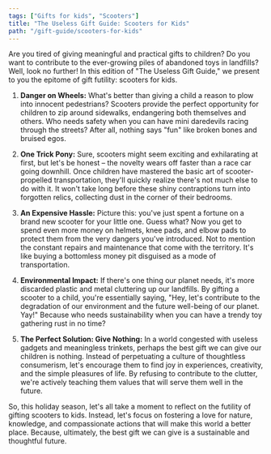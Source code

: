 ```yaml
---
tags: ["Gifts for kids", "Scooters"]
title: "The Useless Gift Guide: Scooters for Kids"
path: "/gift-guide/scooters-for-kids"
---
```


Are you tired of giving meaningful and practical gifts to children? Do you want to contribute to the ever-growing piles of abandoned toys in landfills? Well, look no further! In this edition of "The Useless Gift Guide," we present to you the epitome of gift futility: scooters for kids.

1. **Danger on Wheels:** What's better than giving a child a reason to plow into innocent pedestrians? Scooters provide the perfect opportunity for children to zip around sidewalks, endangering both themselves and others. Who needs safety when you can have mini daredevils racing through the streets? After all, nothing says "fun" like broken bones and bruised egos.

2. **One Trick Pony:** Sure, scooters might seem exciting and exhilarating at first, but let's be honest – the novelty wears off faster than a race car going downhill. Once children have mastered the basic art of scooter-propelled transportation, they'll quickly realize there's not much else to do with it. It won't take long before these shiny contraptions turn into forgotten relics, collecting dust in the corner of their bedrooms.

3. **An Expensive Hassle:** Picture this: you've just spent a fortune on a brand new scooter for your little one. Guess what? Now you get to spend even more money on helmets, knee pads, and elbow pads to protect them from the very dangers you've introduced. Not to mention the constant repairs and maintenance that come with the territory. It's like buying a bottomless money pit disguised as a mode of transportation.

4. **Environmental Impact:** If there's one thing our planet needs, it's more discarded plastic and metal cluttering up our landfills. By gifting a scooter to a child, you're essentially saying, "Hey, let's contribute to the degradation of our environment and the future well-being of our planet. Yay!" Because who needs sustainability when you can have a trendy toy gathering rust in no time?

5. **The Perfect Solution: Give Nothing:** In a world congested with useless gadgets and meaningless trinkets, perhaps the best gift we can give our children is nothing. Instead of perpetuating a culture of thoughtless consumerism, let's encourage them to find joy in experiences, creativity, and the simple pleasures of life. By refusing to contribute to the clutter, we're actively teaching them values that will serve them well in the future.

So, this holiday season, let's all take a moment to reflect on the futility of gifting scooters to kids. Instead, let's focus on fostering a love for nature, knowledge, and compassionate actions that will make this world a better place. Because, ultimately, the best gift we can give is a sustainable and thoughtful future.